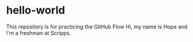 # hello-world
This repository is for practicing the GitHub Flow
Hi, my name is Hope and I'm a freshman at Scripps.
